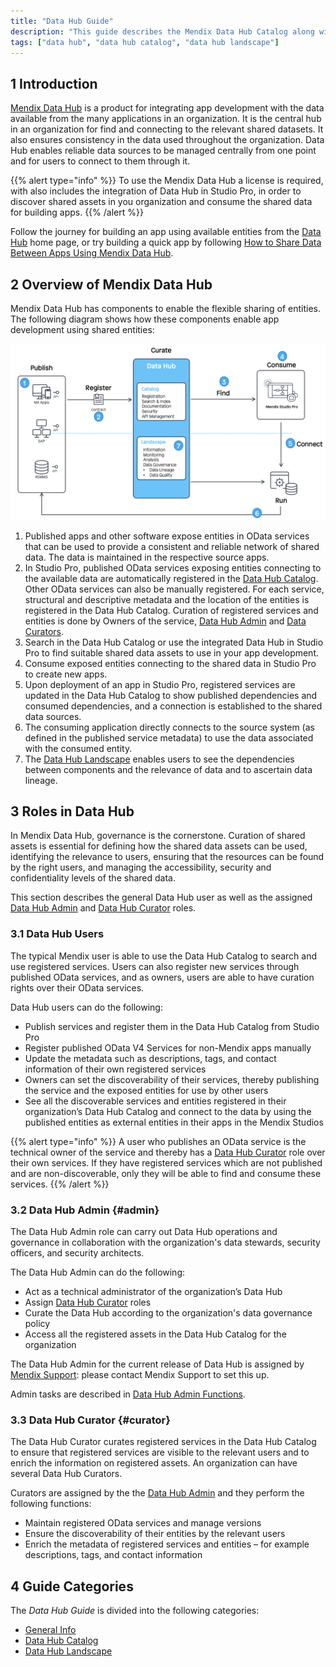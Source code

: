```yaml
---
title: "Data Hub Guide"
description: "This guide describes the Mendix Data Hub Catalog along with the search and landscape features."
tags: ["data hub", "data hub catalog", "data hub landscape"]
---
```


## 1 Introduction

[Mendix Data Hub](https://hub.mendix.com) is a product for integrating app development with the data available from the many applications in an organization. It is the central hub in an organization for find and connecting to the relevant shared datasets. It also ensures consistency in the data used throughout the organization. Data Hub enables reliable data sources to be managed centrally from one point and for users to connect to them through it. 

{{% alert type="info" %}}
To use the Mendix Data Hub a license is required, with also includes the  integration of Data Hub in Studio Pro, in order to discover shared assets in you organization and consume the shared data for building apps.
{{% /alert %}}

Follow the journey for building an app using available entities from the [Data Hub](https://hub.mendix.com) home page, or try building a quick app by following [How to Share Data Between Apps Using Mendix Data Hub](share-data.index).

## 2 Overview of Mendix Data Hub

Mendix Data Hub has components to enable the flexible sharing of entities. The following diagram shows how these components enable app development using shared entities:

![](attachments/overview-schematic-datahub.png)

1. Published apps and other software expose entities in OData services that can be used to provide a consistent and reliable network of shared data. The data is maintained in the respective source apps.
2. In Studio Pro, published OData services exposing entities connecting to the available data are automatically registered in the [Data Hub Catalog](data-hub-catalog/index). Other OData services can also be manually registered. For each service,  structural and descriptive metadata and the location of the entities is registered in the Data Hub Catalog. Curation of registered services and entities is done by Owners of the service, [Data Hub  Admin](#admin) and [Data Curators](#curator).
3. Search in the Data Hub Catalog or use the integrated Data Hub in Studio Pro to find suitable shared data assets to use in your app development.
4. Consume exposed entities connecting to the shared data in Studio Pro to create new apps. 
5. Upon deployment of an app in Studio Pro, registered services are updated in the Data Hub Catalog to show published dependencies and consumed dependencies, and a connection is established to the shared data sources.
6. The consuming application directly connects to the source system (as defined in the published service metadata) to use the data associated with the consumed entity.
7. The [Data Hub Landscape](data-hub-landscape/index) enables users to see the dependencies between components and the relevance of data and to ascertain data lineage.

## 3 Roles in Data Hub

In Mendix Data Hub, governance is the cornerstone. Curation of shared assets is essential for defining how the shared data assets can be used, identifying the relevance to users, ensuring that the resources can be found by the right users, and managing the accessibility, security and confidentiality levels of the shared data.

This section describes the general Data Hub user as well as the assigned [Data Hub Admin](#admin) and [Data Hub Curator](#curator) roles.

### 3.1 Data Hub Users

The typical Mendix user is able to use the Data Hub Catalog to search and use registered services. Users can also register new services through published OData services, and as owners, users are able to have curation rights over their OData services.

Data Hub users can do the following: 

* Publish services and register them in the Data Hub Catalog from Studio Pro
* Register published OData V4 Services for non-Mendix apps manually
* Update the metadata such as descriptions, tags, and contact information of their own registered services
* Owners can set the discoverability of their services, thereby publishing the service and the exposed entities for use by other users
* See all the discoverable services and entities registered in their organization’s Data Hub Catalog and connect to the data by using the published entities as external entities in their apps in the Mendix Studios

{{% alert type="info" %}}
A user who publishes an OData service is the technical owner of the service and thereby has a [Data Hub Curator](#curator) role over their own services. If they have registered services which are not published and are non-discoverable, only they will be able to find and consume these services. 
{{% /alert %}}

### 3.2 Data Hub Admin {#admin}

The Data Hub Admin role can carry out Data Hub operations and governance in collaboration with the organization's data stewards, security officers, and security architects. 

The Data Hub Admin can do the following:

* Act as a technical administrator of the organization’s Data Hub
* Assign [Data Hub Curator](#curator) roles
* Curate the Data Hub according to the organization's data governance policy
* Access all the  registered assets in the Data Hub Catalog for the organization

The Data Hub Admin for the current release of Data Hub is assigned by [Mendix Support](https://support.mendix.com/hc/en-us): please contact Mendix Support to set this up.

Admin tasks are described in [Data Hub Admin Functions](general/data-hub-admin-functions).

### 3.3 Data Hub Curator {#curator}

The Data Hub Curator curates registered services in the Data Hub Catalog to ensure that registered services are visible to the relevant users and to enrich the information on registered assets. An organization can have several Data Hub Curators. 

Curators are assigned by the the [Data Hub Admin](#admin) and they perform the following functions:

* Maintain registered OData services and manage versions
* Ensure the discoverability of their entities by the relevant users
* Enrich the metadata of registered services and entities – for example descriptions, tags, and contact information

## 4 Guide Categories

The *Data Hub Guide* is divided into the following categories:

* [General Info](general/index)
* [Data Hub Catalog](data-hub-catalog/index)
* [Data Hub Landscape](data-hub-landscape/index)

